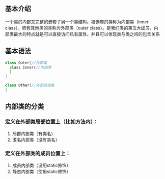 ## 基本介绍

一个类的内部又完整的嵌套了另一个类结构。被嵌套的类称为内部类（inner class），嵌套其他类的类称为外部类（outer class）。是我们类的第五大成员，内部类最大的特点就是可以直接访问私有属性，并且可以体现类与类之间的包含关系

## 基本语法

```java
class Outer{//外部类
  class Inner{//内部类
  }
}

class Other{//外部其他类
}
```

## 内部类的分类

### 定义在外部类局部位置上（比如方法内）：

1. 局部内部类（有类名）
2. 匿名内部类（没有类名）

### 定义在外部类的成员位置上：

1. 成员内部类（没用static修饰）
2. 静态内部类（使用static修饰）